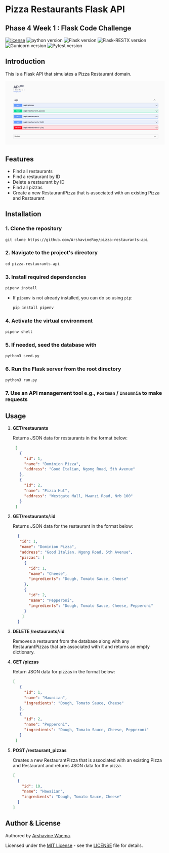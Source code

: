 # Pizza Restaurants Flask API

## Phase 4 Week 1 : Flask Code Challenge

[![license](https://img.shields.io/badge/license-%20MIT%20-green.svg)](./LICENSE)
![python version](https://img.shields.io/badge/python-3.10.12-blue.svg)
![Flask version](https://img.shields.io/badge/flask-2.3.3-red.svg)
![Flask-RESTX version](https://img.shields.io/badge/Flask_RESTX-1.1.0-cyan.svg)
![Gunicorn version](https://img.shields.io/badge/gunicorn-21.2.0-orange.svg)
![Pytest version](https://img.shields.io/badge/pytest-7.4.2-white.svg)

## Introduction

This is a Flask API that simulates a Pizza Restaurant domain.

![API Image](image.png)

## Features

- Find all restaurants
- Find a restaurant by ID
- Delete a restaurant by ID
- Find all pizzas
- Create a new RestaurantPizza that is associated with an existing Pizza and Restaurant

## Installation

### 1. Clone the repository

```txt
git clone https://github.com/ArshavineRoy/pizza-restaurants-api
```

### 2. Navigate to the project's directory

```txt
cd pizza-restaurants-api
```

### 3. Install required dependencies

```python
pipenv install
```

- If `pipenv` is not already installed, you can do so using `pip`:

  ```python
  pip install pipenv
  ```

### 4. Activate the virtual environment

```python
pipenv shell
```

### 5. If needed, seed the database with

```python
python3 seed.py
```

### 6. Run the Flask server from the root directory

```python
python3 run.py
```

### 7. Use an API management tool e.g., `Postman` / `Insomnia` to make requests

## Usage

1. **GET/restaurants**

   Returns JSON data for restaurants in the format below:

   ```JSON
    [
      {
        "id": 1,
        "name": "Dominion Pizza",
        "address": "Good Italian, Ngong Road, 5th Avenue"
      },
      {
        "id": 2,
        "name": "Pizza Hut",
        "address": "Westgate Mall, Mwanzi Road, Nrb 100"
      }
    ]
   ```

1. **GET/restaurants/:id**

   Returns JSON data for the restaurant in the format below:

   ```JSON
     {
      "id": 1,
      "name": "Dominion Pizza",
      "address": "Good Italian, Ngong Road, 5th Avenue",
      "pizzas": [
        {
          "id": 1,
          "name": "Cheese",
          "ingredients": "Dough, Tomato Sauce, Cheese"
        },
        {
          "id": 2,
          "name": "Pepperoni",
          "ingredients": "Dough, Tomato Sauce, Cheese, Pepperoni"
        }
       ]
     }
   ```

1. **DELETE /restaurants/:id**

   Removes a restaurant from the database along with any RestaurantPizzas that are associated with it and returns an empty dictionary.

1. **GET /pizzas**

   Return JSON data for pizzas in the format below:

   ```JSON
   [
      {
        "id": 1,
        "name": "Hawaiian",
        "ingredients": "Dough, Tomato Sauce, Cheese"
      },
      {
        "id": 2,
        "name": "Pepperoni",
        "ingredients": "Dough, Tomato Sauce, Cheese, Pepperoni"
      }
    ]
   ```

1. **POST /restaurant_pizzas**

   Creates a new RestaurantPizza that is associated with an existing Pizza and Restaurant and returns JSON data for the pizza.

   ```JSON
   [
     {
       "id": 10,
       "name": "Hawaiian",
       "ingredients": "Dough, Tomato Sauce, Cheese"
     }
   ]
   ```

## Author & License

Authored by [Arshavine Waema](https://github.com/ArshavineRoy).

Licensed under the [MIT License](LICENSE) - see the [LICENSE](LICENSE) file for details.

